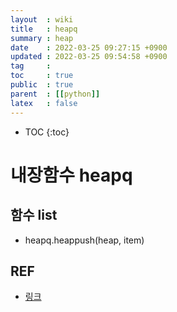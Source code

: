 ```yaml
---
layout  : wiki
title   : heapq 
summary : heap 
date    : 2022-03-25 09:27:15 +0900
updated : 2022-03-25 09:54:58 +0900
tag     : 
toc     : true
public  : true
parent  : [[python]] 
latex   : false
---
```

* TOC
{:toc}

# 내장함수 heapq

## 함수 list 

* heapq.heappush(heap, item)

## REF
- [링크](https://docs.python.org/ko/3.9/library/heapq.html?highlight=heap#module-heapq)
